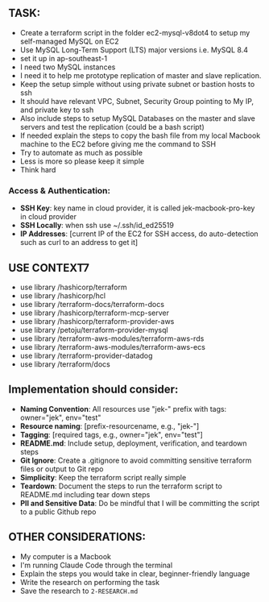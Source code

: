 ## TASK:
- Create a terraform script in the folder ec2-mysql-v8dot4 to setup my self-managed MySQL on EC2
- Use MySQL Long-Term Support (LTS) major versions i.e. MySQL 8.4
- set it up in ap-southeast-1
- I need two MySQL instances
- I need it to help me prototype replication of master and slave replication. 
- Keep the setup simple without using private subnet or bastion hosts to ssh
- It should have relevant VPC, Subnet, Security Group pointing to My IP, and private key to ssh
- Also include steps to setup MySQL Databases on the master and slave servers and test the replication (could be a bash script)
- If needed explain the steps to copy the bash file from my local Macbook machine to the EC2 before giving me the command to SSH
- Try to automate as much as possible 
- Less is more so please keep it simple
- Think hard


### Access & Authentication:
- **SSH Key**: key name in cloud provider, it is called jek-macbook-pro-key in cloud provider
- **SSH Locally**: when ssh use ~/.ssh/id_ed25519
- **IP Addresses**: [current IP of the EC2 for SSH access, do auto-detection such as curl to an address to get it]

<!-- ## EXAMPLES:
- [List any example files in the examples folders and explain how they should be used if any] -->

<!-- ## DOCUMENTATION: -->

## USE CONTEXT7
- use library /hashicorp/terraform 
- use library /hashicorp/hcl
- use library /terraform-docs/terraform-docs 
- use library /hashicorp/terraform-mcp-server 
- use library /hashicorp/terraform-provider-aws 
- use library /petoju/terraform-provider-mysql 
- use library /terraform-aws-modules/terraform-aws-rds 
- use library /terraform-aws-modules/terraform-aws-ecs 
- use library /terraform-provider-datadog 
- use library /terraform/docs 

## Implementation should consider:
- **Naming Convention**: All resources use "jek-" prefix with tags: owner="jek", env="test"
- **Resource naming**: [prefix-resourcename, e.g., "jek-"]
- **Tagging**: [required tags, e.g., owner="jek", env="test"]
- **README.md**: Include setup, deployment, verification, and teardown steps
- **Git Ignore**: Create a .gitignore to avoid committing sensitive terraform files or output to Git repo
- **Simplicity**: Keep the terraform script really simple
- **Teardown**: Document the steps to run the terraform script to README.md including tear down steps
- **PII and Sensitive Data**: Do be mindful that I will be committing the script to a public Github repo

## OTHER CONSIDERATIONS:
- My computer is a Macbook
- I'm running Claude Code through the terminal
- Explain the steps you would take in clear, beginner-friendly language
- Write the research on performing the task
- Save the research to `2-RESEARCH.md`


